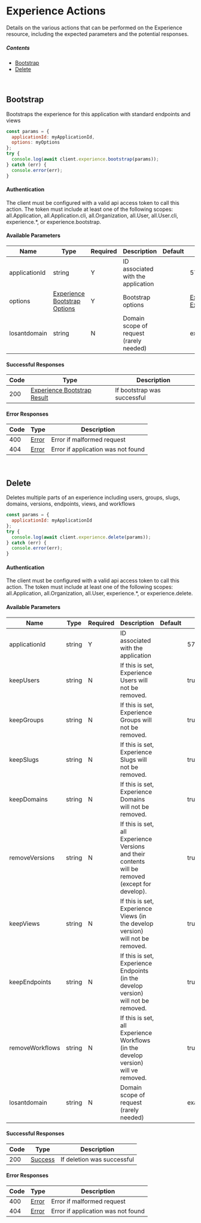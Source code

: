 # Experience Actions

Details on the various actions that can be performed on the
Experience resource, including the expected
parameters and the potential responses.

##### Contents

*   [Bootstrap](#bootstrap)
*   [Delete](#delete)

<br/>

## Bootstrap

Bootstraps the experience for this application with standard endpoints and views

```javascript
const params = {
  applicationId: myApplicationId,
  options: myOptions
};
try {
  console.log(await client.experience.bootstrap(params));
} catch (err) {
  console.error(err);
}
```

#### Authentication
The client must be configured with a valid api access token to call this
action. The token must include at least one of the following scopes:
all.Application, all.Application.cli, all.Organization, all.User, all.User.cli, experience.*, or experience.bootstrap.

#### Available Parameters

| Name | Type | Required | Description | Default | Example |
| ---- | ---- | -------- | ----------- | ------- | ------- |
| applicationId | string | Y | ID associated with the application |  | 575ec8687ae143cd83dc4a97 |
| options | [Experience Bootstrap Options](../lib/schemas/experienceBootstrapOptions.json) | Y | Bootstrap options |  | [Experience Bootstrap Options Example](_schemas.md#experience-bootstrap-options-example) |
| losantdomain | string | N | Domain scope of request (rarely needed) |  | example.com |

#### Successful Responses

| Code | Type | Description |
| ---- | ---- | ----------- |
| 200 | [Experience Bootstrap Result](../lib/schemas/experienceBootstrapResult.json) | If bootstrap was successful |

#### Error Responses

| Code | Type | Description |
| ---- | ---- | ----------- |
| 400 | [Error](../lib/schemas/error.json) | Error if malformed request |
| 404 | [Error](../lib/schemas/error.json) | Error if application was not found |

<br/>

## Delete

Deletes multiple parts of an experience including users, groups, slugs, domains, versions, endpoints, views, and workflows

```javascript
const params = {
  applicationId: myApplicationId
};
try {
  console.log(await client.experience.delete(params));
} catch (err) {
  console.error(err);
}
```

#### Authentication
The client must be configured with a valid api access token to call this
action. The token must include at least one of the following scopes:
all.Application, all.Organization, all.User, experience.*, or experience.delete.

#### Available Parameters

| Name | Type | Required | Description | Default | Example |
| ---- | ---- | -------- | ----------- | ------- | ------- |
| applicationId | string | Y | ID associated with the application |  | 575ec8687ae143cd83dc4a97 |
| keepUsers | string | N | If this is set, Experience Users will not be removed. |  | true |
| keepGroups | string | N | If this is set, Experience Groups will not be removed. |  | true |
| keepSlugs | string | N | If this is set, Experience Slugs will not be removed. |  | true |
| keepDomains | string | N | If this is set, Experience Domains will not be removed. |  | true |
| removeVersions | string | N | If this is set, all Experience Versions and their contents will be removed (except for develop). |  | true |
| keepViews | string | N | If this is set, Experience Views (in the develop version) will not be removed. |  | true |
| keepEndpoints | string | N | If this is set, Experience Endpoints (in the develop version) will not be removed. |  | true |
| removeWorkflows | string | N | If this is set, all Experience Workflows (in the develop version) will ve removed. |  | true |
| losantdomain | string | N | Domain scope of request (rarely needed) |  | example.com |

#### Successful Responses

| Code | Type | Description |
| ---- | ---- | ----------- |
| 200 | [Success](../lib/schemas/success.json) | If deletion was successful |

#### Error Responses

| Code | Type | Description |
| ---- | ---- | ----------- |
| 400 | [Error](../lib/schemas/error.json) | Error if malformed request |
| 404 | [Error](../lib/schemas/error.json) | Error if application was not found |
